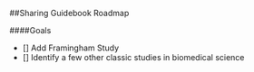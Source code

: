 ##Sharing Guidebook Roadmap

####Goals
- [] Add Framingham Study 
- [] Identify a few other classic studies in biomedical science


